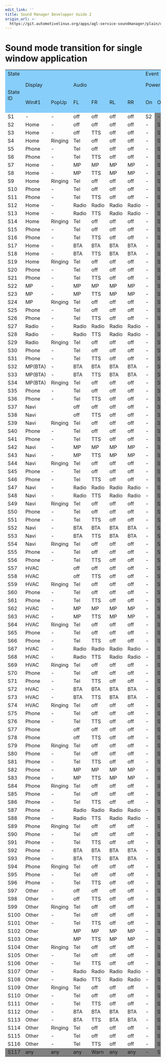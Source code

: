 ```yaml
---
edit_link: ''
title: Sound Manager Developper Guide 2
origin_url: >-
  https://git.automotivelinux.org/apps/agl-service-soundmanager/plain/doc/Display_Audio_Transition1.md?h=flounder
---
```


<!-- WARNING: This file is generated by fetch_docs.js using /home/boron/Documents/AGL/docs-webtemplate/site/_data/tocs/apis_services/flounder/flounder-agl-service-soundmanager-developer-guides-api-services-book.yml -->

# Sound mode transition for single window application
<table>
<tr bgcolor="lightskyblue"><td colspan=7>State</td><td colspan=21>Event</td></tr>
<tr bgcolor="lightskyblue"><td rowspan=2>State ID</td><td colspan=2>Display</td><td colspan=4>Audio</td><td colspan=2>Power</td><td colspan=6>Push HomeScreen button</td><td rowspan=2>Start BTA</td><td rowspan=2>Incoming call</td><td colspan=4>Push Shortcut button</td><td colspan=2>TTS</td><td colspan=3>Push Phone control button</td><td colspan=2>Safety hazard</td></tr>
<tr bgcolor="lightskyblue"><td>Win#1</td><td>PopUp</td><td>FL</td><td>FR</td><td>RL</td><td>RR</td><td>On</td><td>Off</td><td>Media Player</td><td>Radio</td><td>Navi</td><td>HVAC</td><td>Phone</td><td>Other button</td><td>Home</td><td>Media Player</td><td>HVAC</td><td>Navi</td><td>Navi INT TTS</td><td>Ended</td><td>Reject</td><td>Off hook</td><td>On hook</td><td>Detected</td><td>Recovered</td></tr>
<tr><td>S1</td><td>-</td><td>-</td><td>off</td><td>off</td><td>off</td><td>off</td><td>S2</td><td bgcolor="gray">-</td><td>-</td><td>-</td><td>-</td><td>-</td><td>-</td><td>-</td><td>-</td><td>-</td><td>-</td><td>-</td><td>-</td><td>-</td><td>-</td><td>-</td><td>-</td><td>-</td><td>-</td><td bgcolor="gray">-</td><td bgcolor="gray">-</td></tr>
<tr><td>S2</td><td>Home</td><td>-</td><td>off</td><td>off</td><td>off</td><td>off</td><td>-</td><td bgcolor="gray">S1</td><td>S22</td><td>S27</td><td>S37</td><td>S57</td><td>S77</td><td>S97</td><td>S17</td><td>S4</td><td>-</td><td>S22</td><td>S57</td><td>S37</td><td>S3</td><td>-</td><td>-</td><td>-</td><td>-</td><td bgcolor="gray">S117</td><td bgcolor="gray">-</td></tr>
<tr><td>S3</td><td>Home</td><td>-</td><td>off</td><td>TTS</td><td>off</td><td>off</td><td>-</td><td bgcolor="gray">S1</td><td>S23</td><td>S28</td><td>S38</td><td>S58</td><td>S78</td><td>S98</td><td>S18</td><td>S4</td><td>-</td><td>S23</td><td>S58</td><td>S38</td><td>-</td><td>S2</td><td>-</td><td>-</td><td>-</td><td bgcolor="gray">S117</td><td bgcolor="gray">-</td></tr>
<tr><td>S4</td><td>Home</td><td>Ringing</td><td>Tel</td><td>off</td><td>off</td><td>off</td><td>-</td><td bgcolor="gray">S1</td><td>-</td><td>-</td><td>-</td><td>-</td><td>-</td><td>-</td><td>S19</td><td>-</td><td>-</td><td>-</td><td>-</td><td>-</td><td>-</td><td>-</td><td>S2</td><td>S5</td><td>-</td><td bgcolor="gray">S117</td><td bgcolor="gray">-</td></tr>
<tr><td>S5</td><td>Phone</td><td>-</td><td>Tel</td><td>off</td><td>off</td><td>off</td><td>-</td><td bgcolor="gray">S1</td><td>-</td><td>-</td><td>-</td><td>-</td><td>-</td><td>-</td><td>S20</td><td>-</td><td>-</td><td>S25</td><td>S60</td><td>S40</td><td>S6</td><td>-</td><td>-</td><td>-</td><td>S2</td><td bgcolor="gray">S117</td><td bgcolor="gray">-</td></tr>
<tr><td>S6</td><td>Phone</td><td>-</td><td>Tel</td><td>TTS</td><td>off</td><td>off</td><td>-</td><td bgcolor="gray">S1</td><td>-</td><td>-</td><td>-</td><td>-</td><td>-</td><td>-</td><td>S21</td><td>-</td><td>-</td><td>S26</td><td>S61</td><td>S41</td><td>-</td><td>S5</td><td>-</td><td>-</td><td>S3</td><td bgcolor="gray">S117</td><td bgcolor="gray">-</td></tr>
<tr><td>S7</td><td>Home</td><td>-</td><td>MP</td><td>MP</td><td>MP</td><td>MP</td><td>-</td><td bgcolor="gray">S1</td><td>S22</td><td>S27</td><td>S42</td><td>S62</td><td>S82</td><td>S102</td><td>S17</td><td>S9</td><td>-</td><td>S22</td><td>S62</td><td>S42</td><td>S8</td><td>-</td><td>-</td><td>-</td><td>-</td><td bgcolor="gray">S117</td><td bgcolor="gray">-</td></tr>
<tr><td>S8</td><td>Home</td><td>-</td><td>MP</td><td>TTS</td><td>MP</td><td>MP</td><td>-</td><td bgcolor="gray">S1</td><td>S23</td><td>S28</td><td>S43</td><td>S63</td><td>S83</td><td>S103</td><td>S18</td><td>S9</td><td>-</td><td>S23</td><td>S63</td><td>S43</td><td>-</td><td>S7</td><td>-</td><td>-</td><td>-</td><td bgcolor="gray">S117</td><td bgcolor="gray">-</td></tr>
<tr><td>S9</td><td>Home</td><td>Ringing</td><td>Tel</td><td>off</td><td>off</td><td>off</td><td>-</td><td bgcolor="gray">S1</td><td>-</td><td>-</td><td>-</td><td>-</td><td>-</td><td>-</td><td>S19</td><td>-</td><td>-</td><td>-</td><td>-</td><td>-</td><td>-</td><td>-</td><td>S7</td><td>S10</td><td>-</td><td bgcolor="gray">S117</td><td bgcolor="gray">-</td></tr>
<tr><td>S10</td><td>Phone</td><td>-</td><td>Tel</td><td>off</td><td>off</td><td>off</td><td>-</td><td bgcolor="gray">S1</td><td>-</td><td>-</td><td>-</td><td>-</td><td>-</td><td>-</td><td>S20</td><td>-</td><td>-</td><td>S25</td><td>S65</td><td>S45</td><td>S11</td><td>-</td><td>-</td><td>-</td><td>S7</td><td bgcolor="gray">S117</td><td bgcolor="gray">-</td></tr>
<tr><td>S11</td><td>Phone</td><td>-</td><td>Tel</td><td>TTS</td><td>off</td><td>off</td><td>-</td><td bgcolor="gray">S1</td><td>-</td><td>-</td><td>-</td><td>-</td><td>-</td><td>-</td><td>S21</td><td>-</td><td>-</td><td>S26</td><td>S66</td><td>S46</td><td>-</td><td>S10</td><td>-</td><td>-</td><td>S8</td><td bgcolor="gray">S117</td><td bgcolor="gray">-</td></tr>
<tr><td>S12</td><td>Home</td><td>-</td><td>Radio</td><td>Radio</td><td>Radio</td><td>Radio</td><td>-</td><td bgcolor="gray">S1</td><td>S22</td><td>S27</td><td>S47</td><td>S67</td><td>S87</td><td>S107</td><td>S17</td><td>S14</td><td>-</td><td>S22</td><td>S67</td><td>S47</td><td>S13</td><td>-</td><td>-</td><td>-</td><td>-</td><td bgcolor="gray">S117</td><td bgcolor="gray">-</td></tr>
<tr><td>S13</td><td>Home</td><td>-</td><td>Radio</td><td>TTS</td><td>Radio</td><td>Radio</td><td>-</td><td bgcolor="gray">S1</td><td>S23</td><td>S28</td><td>S48</td><td>S68</td><td>S88</td><td>S108</td><td>S18</td><td>S14</td><td>-</td><td>S23</td><td>S68</td><td>S48</td><td>-</td><td>S12</td><td>-</td><td>-</td><td>-</td><td bgcolor="gray">S117</td><td bgcolor="gray">-</td></tr>
<tr><td>S14</td><td>Home</td><td>Ringing</td><td>Tel</td><td>off</td><td>off</td><td>off</td><td>-</td><td bgcolor="gray">S1</td><td>-</td><td>-</td><td>-</td><td>-</td><td>-</td><td>-</td><td>S19</td><td>-</td><td>-</td><td>-</td><td>-</td><td>-</td><td>-</td><td>-</td><td>S12</td><td>S15</td><td>-</td><td bgcolor="gray">S117</td><td bgcolor="gray">-</td></tr>
<tr><td>S15</td><td>Phone</td><td>-</td><td>Tel</td><td>off</td><td>off</td><td>off</td><td>-</td><td bgcolor="gray">S1</td><td>-</td><td>-</td><td>-</td><td>-</td><td>-</td><td>-</td><td>S20</td><td>-</td><td>-</td><td>S25</td><td>S70</td><td>S50</td><td>S16</td><td>-</td><td>-</td><td>-</td><td>S12</td><td bgcolor="gray">S117</td><td bgcolor="gray">-</td></tr>
<tr><td>S16</td><td>Phone</td><td>-</td><td>Tel</td><td>TTS</td><td>off</td><td>off</td><td>-</td><td bgcolor="gray">S1</td><td>-</td><td>-</td><td>-</td><td>-</td><td>-</td><td>-</td><td>S21</td><td>-</td><td>-</td><td>S26</td><td>S71</td><td>S51</td><td>-</td><td>S15</td><td>-</td><td>-</td><td>S13</td><td bgcolor="gray">S117</td><td bgcolor="gray">-</td></tr>
<tr><td>S17</td><td>Home</td><td>-</td><td>BTA</td><td>BTA</td><td>BTA</td><td>BTA</td><td>-</td><td bgcolor="gray">S1</td><td>S32</td><td>S27</td><td>S52</td><td>S72</td><td>S92</td><td>S112</td><td>S17</td><td>S19</td><td>-</td><td>S32</td><td>S72</td><td>S52</td><td>S18</td><td>-</td><td>-</td><td>-</td><td>-</td><td bgcolor="gray">S117</td><td bgcolor="gray">-</td></tr>
<tr><td>S18</td><td>Home</td><td>-</td><td>BTA</td><td>TTS</td><td>BTA</td><td>BTA</td><td>-</td><td bgcolor="gray">S1</td><td>S33</td><td>S28</td><td>S53</td><td>S73</td><td>S93</td><td>S113</td><td>S18</td><td>S19</td><td>-</td><td>S33</td><td>S73</td><td>S53</td><td>-</td><td>S17</td><td>-</td><td>-</td><td>-</td><td bgcolor="gray">S117</td><td bgcolor="gray">-</td></tr>
<tr><td>S19</td><td>Home</td><td>Ringing</td><td>Tel</td><td>off</td><td>off</td><td>off</td><td>-</td><td bgcolor="gray">S1</td><td>-</td><td>-</td><td>-</td><td>-</td><td>-</td><td>-</td><td>S19</td><td>-</td><td>-</td><td>-</td><td>-</td><td>-</td><td>-</td><td>-</td><td>S17</td><td>S20</td><td>-</td><td bgcolor="gray">S117</td><td bgcolor="gray">-</td></tr>
<tr><td>S20</td><td>Phone</td><td>-</td><td>Tel</td><td>off</td><td>off</td><td>off</td><td>-</td><td bgcolor="gray">S1</td><td>-</td><td>-</td><td>-</td><td>-</td><td>-</td><td>-</td><td>S20</td><td>-</td><td>-</td><td>S35</td><td>S75</td><td>S55</td><td>S21</td><td>-</td><td>-</td><td>-</td><td>S17</td><td bgcolor="gray">S117</td><td bgcolor="gray">-</td></tr>
<tr><td>S21</td><td>Phone</td><td>-</td><td>Tel</td><td>TTS</td><td>off</td><td>off</td><td>-</td><td bgcolor="gray">S1</td><td>-</td><td>-</td><td>-</td><td>-</td><td>-</td><td>-</td><td>S21</td><td>-</td><td>-</td><td>S36</td><td>S76</td><td>S56</td><td>-</td><td>S20</td><td>-</td><td>-</td><td>S18</td><td bgcolor="gray">S117</td><td bgcolor="gray">-</td></tr>
<tr><td>S22</td><td>MP</td><td>-</td><td>MP</td><td>MP</td><td>MP</td><td>MP</td><td>-</td><td bgcolor="gray">S1</td><td>-</td><td>-</td><td>-</td><td>-</td><td>-</td><td>-</td><td>S32</td><td>S24</td><td>S7</td><td>-</td><td>S62</td><td>S42</td><td>S23</td><td>-</td><td>-</td><td>-</td><td></td><td bgcolor="gray">S117</td><td bgcolor="gray">-</td></tr>
<tr><td>S23</td><td>MP</td><td>-</td><td>MP</td><td>TTS</td><td>MP</td><td>MP</td><td>-</td><td bgcolor="gray">S1</td><td>-</td><td>-</td><td>-</td><td>-</td><td>-</td><td>-</td><td>S33</td><td>S24</td><td>S8</td><td>-</td><td>S63</td><td>S43</td><td>-</td><td>S22</td><td>-</td><td>-</td><td></td><td bgcolor="gray">S117</td><td bgcolor="gray">-</td></tr>
<tr><td>S24</td><td>MP</td><td>Ringing</td><td>Tel</td><td>off</td><td>off</td><td>off</td><td>-</td><td bgcolor="gray">S1</td><td>-</td><td>-</td><td>-</td><td>-</td><td>-</td><td>-</td><td>S34</td><td>-</td><td>-</td><td>-</td><td>-</td><td>-</td><td>-</td><td>-</td><td>S22</td><td>S25</td><td>-</td><td bgcolor="gray">S117</td><td bgcolor="gray">-</td></tr>
<tr><td>S25</td><td>Phone</td><td>-</td><td>Tel</td><td>off</td><td>off</td><td>off</td><td>-</td><td bgcolor="gray">S1</td><td>-</td><td>-</td><td>-</td><td>-</td><td>-</td><td>-</td><td>S35</td><td>-</td><td>S10</td><td>-</td><td>S65</td><td>S45</td><td>S26</td><td>-</td><td>-</td><td>-</td><td>S22</td><td bgcolor="gray">S117</td><td bgcolor="gray">-</td></tr>
<tr><td>S26</td><td>Phone</td><td>-</td><td>Tel</td><td>TTS</td><td>off</td><td>off</td><td>-</td><td bgcolor="gray">S1</td><td>-</td><td>-</td><td>-</td><td>-</td><td>-</td><td>-</td><td>S36</td><td>-</td><td>S11</td><td>-</td><td>S66</td><td>S46</td><td>-</td><td>S25</td><td>-</td><td>-</td><td>S23</td><td bgcolor="gray">S117</td><td bgcolor="gray">-</td></tr>
<tr><td>S27</td><td>Radio</td><td>-</td><td>Radio</td><td>Radio</td><td>Radio</td><td>Radio</td><td>-</td><td bgcolor="gray">S1</td><td>-</td><td>-</td><td>-</td><td>-</td><td>-</td><td>-</td><td>S32</td><td>S29</td><td>S12</td><td>S22</td><td>S67</td><td>S47</td><td>S28</td><td>-</td><td>-</td><td>-</td><td></td><td bgcolor="gray">S117</td><td bgcolor="gray">-</td></tr>
<tr><td>S28</td><td>Radio</td><td>-</td><td>Radio</td><td>TTS</td><td>Radio</td><td>Radio</td><td>-</td><td bgcolor="gray">S1</td><td>-</td><td>-</td><td>-</td><td>-</td><td>-</td><td>-</td><td>S33</td><td>S29</td><td>S13</td><td>S23</td><td>S68</td><td>S48</td><td>-</td><td>S27</td><td>-</td><td>-</td><td></td><td bgcolor="gray">S117</td><td bgcolor="gray">-</td></tr>
<tr><td>S29</td><td>Radio</td><td>Ringing</td><td>Tel</td><td>off</td><td>off</td><td>off</td><td>-</td><td bgcolor="gray">S1</td><td>-</td><td>-</td><td>-</td><td>-</td><td>-</td><td>-</td><td>S34</td><td>-</td><td>-</td><td>-</td><td>-</td><td>-</td><td>-</td><td>-</td><td>S27</td><td>S30</td><td>-</td><td bgcolor="gray">S117</td><td bgcolor="gray">-</td></tr>
<tr><td>S30</td><td>Phone</td><td>-</td><td>Tel</td><td>off</td><td>off</td><td>off</td><td>-</td><td bgcolor="gray">S1</td><td>-</td><td>-</td><td>-</td><td>-</td><td>-</td><td>-</td><td>S35</td><td>-</td><td>S15</td><td>S25</td><td>S70</td><td>S50</td><td>S31</td><td>-</td><td>-</td><td>-</td><td>S27</td><td bgcolor="gray">S117</td><td bgcolor="gray">-</td></tr>
<tr><td>S31</td><td>Phone</td><td>-</td><td>Tel</td><td>TTS</td><td>off</td><td>off</td><td>-</td><td bgcolor="gray">S1</td><td>-</td><td>-</td><td>-</td><td>-</td><td>-</td><td>-</td><td>S36</td><td>-</td><td>S16</td><td>S26</td><td>S71</td><td>S51</td><td>-</td><td>S30</td><td>-</td><td>-</td><td>S28</td><td bgcolor="gray">S117</td><td bgcolor="gray">-</td></tr>
<tr><td>S32</td><td>MP(BTA)</td><td>-</td><td>BTA</td><td>BTA</td><td>BTA</td><td>BTA</td><td>-</td><td bgcolor="gray">S1</td><td>-</td><td>-</td><td>-</td><td>-</td><td>-</td><td>-</td><td>-</td><td>S34</td><td>S17</td><td>-</td><td>S72</td><td>S52</td><td>S33</td><td>-</td><td>-</td><td>-</td><td></td><td bgcolor="gray">S117</td><td bgcolor="gray">-</td></tr>
<tr><td>S33</td><td>MP(BTA)</td><td>-</td><td>BTA</td><td>TTS</td><td>BTA</td><td>BTA</td><td>-</td><td bgcolor="gray">S1</td><td>-</td><td>-</td><td>-</td><td>-</td><td>-</td><td>-</td><td>-</td><td>S34</td><td>S18</td><td>-</td><td>S73</td><td>S53</td><td>-</td><td>S32</td><td>-</td><td>-</td><td></td><td bgcolor="gray">S117</td><td bgcolor="gray">-</td></tr>
<tr><td>S34</td><td>MP(BTA)</td><td>Ringing</td><td>Tel</td><td>off</td><td>off</td><td>off</td><td>-</td><td bgcolor="gray">S1</td><td>-</td><td>-</td><td>-</td><td>-</td><td>-</td><td>-</td><td>-</td><td>-</td><td>-</td><td>-</td><td>-</td><td>-</td><td>-</td><td>-</td><td>S32</td><td>S35</td><td>-</td><td bgcolor="gray">S117</td><td bgcolor="gray">-</td></tr>
<tr><td>S35</td><td>Phone</td><td>-</td><td>Tel</td><td>off</td><td>off</td><td>off</td><td>-</td><td bgcolor="gray">S1</td><td>-</td><td>-</td><td>-</td><td>-</td><td>-</td><td>-</td><td>-</td><td>-</td><td>S20</td><td>-</td><td>S75</td><td>S55</td><td>S36</td><td>-</td><td>-</td><td>-</td><td>S32</td><td bgcolor="gray">S117</td><td bgcolor="gray">-</td></tr>
<tr><td>S36</td><td>Phone</td><td>-</td><td>Tel</td><td>TTS</td><td>off</td><td>off</td><td>-</td><td bgcolor="gray">S1</td><td>-</td><td>-</td><td>-</td><td>-</td><td>-</td><td>-</td><td>-</td><td>-</td><td>S21</td><td>-</td><td>S76</td><td>S56</td><td>-</td><td>S35</td><td>-</td><td>-</td><td>S33</td><td bgcolor="gray">S117</td><td bgcolor="gray">-</td></tr>
<tr><td>S37</td><td>Navi</td><td></td><td>off</td><td>off</td><td>off</td><td>off</td><td>-</td><td bgcolor="gray">S1</td><td>-</td><td>-</td><td>-</td><td>-</td><td>-</td><td>-</td><td>S52</td><td>S39</td><td>S2</td><td>S22</td><td>S57</td><td>S37</td><td>S38</td><td>-</td><td>-</td><td>-</td><td>-</td><td bgcolor="gray">S117</td><td bgcolor="gray">-</td></tr>
<tr><td>S38</td><td>Navi</td><td></td><td>off</td><td>TTS</td><td>off</td><td>off</td><td>-</td><td bgcolor="gray">S1</td><td>-</td><td>-</td><td>-</td><td>-</td><td>-</td><td>-</td><td>S53</td><td>S39</td><td>S3</td><td>S23</td><td>S58</td><td>S38</td><td>-</td><td>S37</td><td>-</td><td>-</td><td>-</td><td bgcolor="gray">S117</td><td bgcolor="gray">-</td></tr>
<tr><td>S39</td><td>Navi</td><td>Ringing</td><td>Tel</td><td>off</td><td>off</td><td>off</td><td>-</td><td bgcolor="gray">S1</td><td>-</td><td>-</td><td>-</td><td>-</td><td>-</td><td>-</td><td>S54</td><td>-</td><td>-</td><td>-</td><td>-</td><td>-</td><td>-</td><td>-</td><td>S37</td><td>S40</td><td>-</td><td bgcolor="gray">S117</td><td bgcolor="gray">-</td></tr>
<tr><td>S40</td><td>Phone</td><td>-</td><td>Tel</td><td>off</td><td>off</td><td>off</td><td>-</td><td bgcolor="gray">S1</td><td>-</td><td>-</td><td>-</td><td>-</td><td>-</td><td>-</td><td>S55</td><td>-</td><td>S5</td><td>S25</td><td>S60</td><td>S40</td><td>S41</td><td>-</td><td>-</td><td>-</td><td>S37</td><td bgcolor="gray">S117</td><td bgcolor="gray">-</td></tr>
<tr><td>S41</td><td>Phone</td><td>-</td><td>Tel</td><td>TTS</td><td>off</td><td>off</td><td>-</td><td bgcolor="gray">S1</td><td>-</td><td>-</td><td>-</td><td>-</td><td>-</td><td>-</td><td>S56</td><td>-</td><td>S6</td><td>S26</td><td>S61</td><td>S41</td><td>-</td><td>S40</td><td>-</td><td>-</td><td>S38</td><td bgcolor="gray">S117</td><td bgcolor="gray">-</td></tr>
<tr><td>S42</td><td>Navi</td><td>-</td><td>MP</td><td>MP</td><td>MP</td><td>MP</td><td>-</td><td bgcolor="gray">S1</td><td>-</td><td>-</td><td>-</td><td>-</td><td>-</td><td>-</td><td>S52</td><td>S44</td><td>S7</td><td>S22</td><td>S62</td><td>-</td><td>S43</td><td>-</td><td>-</td><td>-</td><td>-</td><td bgcolor="gray">S117</td><td bgcolor="gray">-</td></tr>
<tr><td>S43</td><td>Navi</td><td>-</td><td>MP</td><td>TTS</td><td>MP</td><td>MP</td><td>-</td><td bgcolor="gray">S1</td><td>-</td><td>-</td><td>-</td><td>-</td><td>-</td><td>-</td><td>S53</td><td>S44</td><td>S8</td><td>S23</td><td>S63</td><td>-</td><td>-</td><td>S42</td><td>-</td><td>-</td><td>-</td><td bgcolor="gray">S117</td><td bgcolor="gray">-</td></tr>
<tr><td>S44</td><td>Navi</td><td>Ringing</td><td>Tel</td><td>off</td><td>off</td><td>off</td><td>-</td><td bgcolor="gray">S1</td><td>-</td><td>-</td><td>-</td><td>-</td><td>-</td><td>-</td><td>S54</td><td>-</td><td>-</td><td>-</td><td>-</td><td>-</td><td>-</td><td>-</td><td>S42</td><td>S45</td><td>-</td><td bgcolor="gray">S117</td><td bgcolor="gray">-</td></tr>
<tr><td>S45</td><td>Phone</td><td>-</td><td>Tel</td><td>off</td><td>off</td><td>off</td><td>-</td><td bgcolor="gray">S1</td><td>-</td><td>-</td><td>-</td><td>-</td><td>-</td><td>-</td><td>S55</td><td>-</td><td>S10</td><td>S25</td><td>S65</td><td>-</td><td>S46</td><td>-</td><td>-</td><td>-</td><td>S42</td><td bgcolor="gray">S117</td><td bgcolor="gray">-</td></tr>
<tr><td>S46</td><td>Phone</td><td>-</td><td>Tel</td><td>TTS</td><td>off</td><td>off</td><td>-</td><td bgcolor="gray">S1</td><td>-</td><td>-</td><td>-</td><td>-</td><td>-</td><td>-</td><td>S56</td><td>-</td><td>S11</td><td>S26</td><td>S66</td><td>-</td><td>-</td><td>S45</td><td>-</td><td>-</td><td>S43</td><td bgcolor="gray">S117</td><td bgcolor="gray">-</td></tr>
<tr><td>S47</td><td>Navi</td><td>-</td><td>Radio</td><td>Radio</td><td>Radio</td><td>Radio</td><td>-</td><td bgcolor="gray">S1</td><td>-</td><td>-</td><td>-</td><td>-</td><td>-</td><td>-</td><td>S52</td><td>S49</td><td>S12</td><td>S22</td><td>S67</td><td>-</td><td>S48</td><td>-</td><td>-</td><td>-</td><td>-</td><td bgcolor="gray">S117</td><td bgcolor="gray">-</td></tr>
<tr><td>S48</td><td>Navi</td><td>-</td><td>Radio</td><td>TTS</td><td>Radio</td><td>Radio</td><td>-</td><td bgcolor="gray">S1</td><td>-</td><td>-</td><td>-</td><td>-</td><td>-</td><td>-</td><td>S53</td><td>S49</td><td>S13</td><td>S23</td><td>S68</td><td>-</td><td>-</td><td>S47</td><td>-</td><td>-</td><td>-</td><td bgcolor="gray">S117</td><td bgcolor="gray">-</td></tr>
<tr><td>S49</td><td>Navi</td><td>Ringing</td><td>Tel</td><td>off</td><td>off</td><td>off</td><td>-</td><td bgcolor="gray">S1</td><td>-</td><td>-</td><td>-</td><td>-</td><td>-</td><td>-</td><td>S54</td><td>-</td><td>-</td><td>-</td><td>-</td><td>-</td><td>-</td><td>-</td><td>S47</td><td>S50</td><td>-</td><td bgcolor="gray">S117</td><td bgcolor="gray">-</td></tr>
<tr><td>S50</td><td>Phone</td><td>-</td><td>Tel</td><td>off</td><td>off</td><td>off</td><td>-</td><td bgcolor="gray">S1</td><td>-</td><td>-</td><td>-</td><td>-</td><td>-</td><td>-</td><td>S55</td><td>-</td><td>S15</td><td>S25</td><td>S70</td><td>-</td><td>S51</td><td>-</td><td>-</td><td>-</td><td>S47</td><td bgcolor="gray">S117</td><td bgcolor="gray">-</td></tr>
<tr><td>S51</td><td>Phone</td><td>-</td><td>Tel</td><td>TTS</td><td>off</td><td>off</td><td>-</td><td bgcolor="gray">S1</td><td>-</td><td>-</td><td>-</td><td>-</td><td>-</td><td>-</td><td>S56</td><td>-</td><td>S16</td><td>S26</td><td>S71</td><td>-</td><td>-</td><td>S50</td><td>-</td><td>-</td><td>S48</td><td bgcolor="gray">S117</td><td bgcolor="gray">-</td></tr>
<tr><td>S52</td><td>Navi</td><td>-</td><td>BTA</td><td>BTA</td><td>BTA</td><td>BTA</td><td>-</td><td bgcolor="gray">S1</td><td>-</td><td>-</td><td>-</td><td>-</td><td>-</td><td>-</td><td>-</td><td>S54</td><td>S17</td><td>S32</td><td>S72</td><td>S52</td><td>S53</td><td>-</td><td>-</td><td>-</td><td>-</td><td bgcolor="gray">S117</td><td bgcolor="gray">-</td></tr>
<tr><td>S53</td><td>Navi</td><td>-</td><td>BTA</td><td>TTS</td><td>BTA</td><td>BTA</td><td>-</td><td bgcolor="gray">S1</td><td>-</td><td>-</td><td>-</td><td>-</td><td>-</td><td>-</td><td>-</td><td>S54</td><td>S18</td><td>S33</td><td>S73</td><td>S53</td><td>-</td><td>S52</td><td>-</td><td>-</td><td>-</td><td bgcolor="gray">S117</td><td bgcolor="gray">-</td></tr>
<tr><td>S54</td><td>Navi</td><td>Ringing</td><td>Tel</td><td>off</td><td>off</td><td>off</td><td>-</td><td bgcolor="gray">S1</td><td>-</td><td>-</td><td>-</td><td>-</td><td>-</td><td>-</td><td>-</td><td>-</td><td>-</td><td>-</td><td>-</td><td>-</td><td>-</td><td>-</td><td>S52</td><td>S55</td><td>-</td><td bgcolor="gray">S117</td><td bgcolor="gray">-</td></tr>
<tr><td>S55</td><td>Phone</td><td>-</td><td>Tel</td><td>off</td><td>off</td><td>off</td><td>-</td><td bgcolor="gray">S1</td><td>-</td><td>-</td><td>-</td><td>-</td><td>-</td><td>-</td><td>-</td><td>-</td><td>S20</td><td>S35</td><td>S75</td><td>S55</td><td>S56</td><td>-</td><td>-</td><td>-</td><td>S52</td><td bgcolor="gray">S117</td><td bgcolor="gray">-</td></tr>
<tr><td>S56</td><td>Phone</td><td>-</td><td>Tel</td><td>TTS</td><td>off</td><td>off</td><td>-</td><td bgcolor="gray">S1</td><td>-</td><td>-</td><td>-</td><td>-</td><td>-</td><td>-</td><td>-</td><td>-</td><td>S21</td><td>S36</td><td>S76</td><td>S56</td><td>-</td><td>S55</td><td>-</td><td>-</td><td>S53</td><td bgcolor="gray">S117</td><td bgcolor="gray">-</td></tr>
<tr><td>S57</td><td>HVAC</td><td></td><td>off</td><td>off</td><td>off</td><td>off</td><td>-</td><td bgcolor="gray">S1</td><td>-</td><td>-</td><td>-</td><td>-</td><td>-</td><td>-</td><td>S72</td><td>S59</td><td>S2</td><td>S22</td><td>-</td><td>S37</td><td>S58</td><td>-</td><td>-</td><td>-</td><td>-</td><td bgcolor="gray">S117</td><td bgcolor="gray">-</td></tr>
<tr><td>S58</td><td>HVAC</td><td></td><td>off</td><td>TTS</td><td>off</td><td>off</td><td>-</td><td bgcolor="gray">S1</td><td>-</td><td>-</td><td>-</td><td>-</td><td>-</td><td>-</td><td>S73</td><td>S59</td><td>S3</td><td>S23</td><td>-</td><td>S38</td><td>-</td><td>S57</td><td>-</td><td>-</td><td>-</td><td bgcolor="gray">S117</td><td bgcolor="gray">-</td></tr>
<tr><td>S59</td><td>HVAC</td><td>Ringing</td><td>Tel</td><td>off</td><td>off</td><td>off</td><td>-</td><td bgcolor="gray">S1</td><td>-</td><td>-</td><td>-</td><td>-</td><td>-</td><td>-</td><td>S74</td><td>-</td><td>-</td><td>-</td><td>-</td><td>-</td><td>-</td><td>-</td><td>S57</td><td>S60</td><td>-</td><td bgcolor="gray">S117</td><td bgcolor="gray">-</td></tr>
<tr><td>S60</td><td>Phone</td><td>-</td><td>Tel</td><td>off</td><td>off</td><td>off</td><td>-</td><td bgcolor="gray">S1</td><td>-</td><td>-</td><td>-</td><td>-</td><td>-</td><td>-</td><td>S75</td><td>-</td><td>S5</td><td>S25</td><td>-</td><td>S40</td><td>S61</td><td>-</td><td>-</td><td>-</td><td>S57</td><td bgcolor="gray">S117</td><td bgcolor="gray">-</td></tr>
<tr><td>S61</td><td>Phone</td><td>-</td><td>Tel</td><td>TTS</td><td>off</td><td>off</td><td>-</td><td bgcolor="gray">S1</td><td>-</td><td>-</td><td>-</td><td>-</td><td>-</td><td>-</td><td>S76</td><td>-</td><td>S6</td><td>S26</td><td>-</td><td>S41</td><td>-</td><td>S60</td><td>-</td><td>-</td><td>S58</td><td bgcolor="gray">S117</td><td bgcolor="gray">-</td></tr>
<tr><td>S62</td><td>HVAC</td><td>-</td><td>MP</td><td>MP</td><td>MP</td><td>MP</td><td>-</td><td bgcolor="gray">S1</td><td>-</td><td>-</td><td>-</td><td>-</td><td>-</td><td>-</td><td>S72</td><td>S64</td><td>S7</td><td>S22</td><td>-</td><td>S42</td><td>S63</td><td>-</td><td>-</td><td>-</td><td>-</td><td bgcolor="gray">S117</td><td bgcolor="gray">-</td></tr>
<tr><td>S63</td><td>HVAC</td><td>-</td><td>MP</td><td>TTS</td><td>MP</td><td>MP</td><td>-</td><td bgcolor="gray">S1</td><td>-</td><td>-</td><td>-</td><td>-</td><td>-</td><td>-</td><td>S73</td><td>S64</td><td>S8</td><td>S23</td><td>-</td><td>S43</td><td>-</td><td>S62</td><td>-</td><td>-</td><td>-</td><td bgcolor="gray">S117</td><td bgcolor="gray">-</td></tr>
<tr><td>S64</td><td>HVAC</td><td>Ringing</td><td>Tel</td><td>off</td><td>off</td><td>off</td><td>-</td><td bgcolor="gray">S1</td><td>-</td><td>-</td><td>-</td><td>-</td><td>-</td><td>-</td><td>S74</td><td>-</td><td>-</td><td>-</td><td>-</td><td>-</td><td>-</td><td>-</td><td>S62</td><td>S65</td><td>-</td><td bgcolor="gray">S117</td><td bgcolor="gray">-</td></tr>
<tr><td>S65</td><td>Phone</td><td>-</td><td>Tel</td><td>off</td><td>off</td><td>off</td><td>-</td><td bgcolor="gray">S1</td><td>-</td><td>-</td><td>-</td><td>-</td><td>-</td><td>-</td><td>S75</td><td>-</td><td>S10</td><td>S25</td><td>-</td><td>S45</td><td>S66</td><td>-</td><td>-</td><td>-</td><td>S62</td><td bgcolor="gray">S117</td><td bgcolor="gray">-</td></tr>
<tr><td>S66</td><td>Phone</td><td>-</td><td>Tel</td><td>TTS</td><td>off</td><td>off</td><td>-</td><td bgcolor="gray">S1</td><td>-</td><td>-</td><td>-</td><td>-</td><td>-</td><td>-</td><td>S76</td><td>-</td><td>S11</td><td>S26</td><td>-</td><td>S46</td><td>-</td><td>S65</td><td>-</td><td>-</td><td>S63</td><td bgcolor="gray">S117</td><td bgcolor="gray">-</td></tr>
<tr><td>S67</td><td>HVAC</td><td>-</td><td>Radio</td><td>Radio</td><td>Radio</td><td>Radio</td><td>-</td><td bgcolor="gray">S1</td><td>-</td><td>-</td><td>-</td><td>-</td><td>-</td><td>-</td><td>S72</td><td>S69</td><td>S12</td><td>S22</td><td>-</td><td>S47</td><td>S68</td><td>-</td><td>-</td><td>-</td><td>-</td><td bgcolor="gray">S117</td><td bgcolor="gray">-</td></tr>
<tr><td>S68</td><td>HVAC</td><td>-</td><td>Radio</td><td>TTS</td><td>Radio</td><td>Radio</td><td>-</td><td bgcolor="gray">S1</td><td>-</td><td>-</td><td>-</td><td>-</td><td>-</td><td>-</td><td>S73</td><td>S69</td><td>S13</td><td>S23</td><td>-</td><td>S48</td><td>-</td><td>S67</td><td>-</td><td>-</td><td>-</td><td bgcolor="gray">S117</td><td bgcolor="gray">-</td></tr>
<tr><td>S69</td><td>HVAC</td><td>Ringing</td><td>Tel</td><td>off</td><td>off</td><td>off</td><td>-</td><td bgcolor="gray">S1</td><td>-</td><td>-</td><td>-</td><td>-</td><td>-</td><td>-</td><td>S74</td><td>-</td><td>-</td><td>-</td><td>-</td><td>-</td><td>-</td><td>-</td><td>S67</td><td>S70</td><td>-</td><td bgcolor="gray">S117</td><td bgcolor="gray">-</td></tr>
<tr><td>S70</td><td>Phone</td><td>-</td><td>Tel</td><td>off</td><td>off</td><td>off</td><td>-</td><td bgcolor="gray">S1</td><td>-</td><td>-</td><td>-</td><td>-</td><td>-</td><td>-</td><td>S75</td><td>-</td><td>S15</td><td>S25</td><td>-</td><td>S50</td><td>S71</td><td>-</td><td>-</td><td>-</td><td>S67</td><td bgcolor="gray">S117</td><td bgcolor="gray">-</td></tr>
<tr><td>S71</td><td>Phone</td><td>-</td><td>Tel</td><td>TTS</td><td>off</td><td>off</td><td>-</td><td bgcolor="gray">S1</td><td>-</td><td>-</td><td>-</td><td>-</td><td>-</td><td>-</td><td>S76</td><td>-</td><td>S16</td><td>S26</td><td>-</td><td>S51</td><td>-</td><td>S70</td><td>-</td><td>-</td><td>S68</td><td bgcolor="gray">S117</td><td bgcolor="gray">-</td></tr>
<tr><td>S72</td><td>HVAC</td><td>-</td><td>BTA</td><td>BTA</td><td>BTA</td><td>BTA</td><td>-</td><td bgcolor="gray">S1</td><td>-</td><td>-</td><td>-</td><td>-</td><td>-</td><td>-</td><td>-</td><td>S74</td><td>S17</td><td>S32</td><td>-</td><td>S52</td><td>S73</td><td>-</td><td>-</td><td>-</td><td>-</td><td bgcolor="gray">S117</td><td bgcolor="gray">-</td></tr>
<tr><td>S73</td><td>HVAC</td><td>-</td><td>BTA</td><td>TTS</td><td>BTA</td><td>BTA</td><td>-</td><td bgcolor="gray">S1</td><td>-</td><td>-</td><td>-</td><td>-</td><td>-</td><td>-</td><td>-</td><td>S74</td><td>S18</td><td>S33</td><td>-</td><td>S53</td><td>-</td><td>S72</td><td>-</td><td>-</td><td>-</td><td bgcolor="gray">S117</td><td bgcolor="gray">-</td></tr>
<tr><td>S74</td><td>HVAC</td><td>Ringing</td><td>Tel</td><td>off</td><td>off</td><td>off</td><td>-</td><td bgcolor="gray">S1</td><td>-</td><td>-</td><td>-</td><td>-</td><td>-</td><td>-</td><td>-</td><td>-</td><td>-</td><td>-</td><td>-</td><td>-</td><td>-</td><td>-</td><td>S72</td><td>S75</td><td>-</td><td bgcolor="gray">S117</td><td bgcolor="gray">-</td></tr>
<tr><td>S75</td><td>Phone</td><td>-</td><td>Tel</td><td>off</td><td>off</td><td>off</td><td>-</td><td bgcolor="gray">S1</td><td>-</td><td>-</td><td>-</td><td>-</td><td>-</td><td>-</td><td>-</td><td>-</td><td>S20</td><td>S35</td><td>-</td><td>S55</td><td>S76</td><td>-</td><td>-</td><td>-</td><td>S72</td><td bgcolor="gray">S117</td><td bgcolor="gray">-</td></tr>
<tr><td>S76</td><td>Phone</td><td>-</td><td>Tel</td><td>TTS</td><td>off</td><td>off</td><td>-</td><td bgcolor="gray">S1</td><td>-</td><td>-</td><td>-</td><td>-</td><td>-</td><td>-</td><td>-</td><td>-</td><td>S21</td><td>S36</td><td>-</td><td>S56</td><td>-</td><td>S75</td><td>-</td><td>-</td><td>S73</td><td bgcolor="gray">S117</td><td bgcolor="gray">-</td></tr>
<tr><td>S77</td><td>Phone</td><td></td><td>off</td><td>off</td><td>off</td><td>off</td><td>-</td><td bgcolor="gray">S1</td><td>-</td><td>-</td><td>-</td><td>-</td><td>-</td><td>-</td><td>S92</td><td>S79</td><td>S2</td><td>S22</td><td>S57</td><td>S37</td><td>S78</td><td>-</td><td>-</td><td>-</td><td>-</td><td bgcolor="gray">S117</td><td bgcolor="gray">-</td></tr>
<tr><td>S78</td><td>Phone</td><td></td><td>off</td><td>TTS</td><td>off</td><td>off</td><td>-</td><td bgcolor="gray">S1</td><td>-</td><td>-</td><td>-</td><td>-</td><td>-</td><td>-</td><td>S93</td><td>S79</td><td>S3</td><td>S23</td><td>S58</td><td>S38</td><td>-</td><td>S77</td><td>-</td><td>-</td><td>-</td><td bgcolor="gray">S117</td><td bgcolor="gray">-</td></tr>
<tr><td>S79</td><td>Phone</td><td>Ringing</td><td>Tel</td><td>off</td><td>off</td><td>off</td><td>-</td><td bgcolor="gray">S1</td><td>-</td><td>-</td><td>-</td><td>-</td><td>-</td><td>-</td><td>S94</td><td>-</td><td>-</td><td>-</td><td>-</td><td>-</td><td>-</td><td>-</td><td>S77</td><td>S80</td><td>-</td><td bgcolor="gray">S117</td><td bgcolor="gray">-</td></tr>
<tr><td>S80</td><td>Phone</td><td>-</td><td>Tel</td><td>off</td><td>off</td><td>off</td><td>-</td><td bgcolor="gray">S1</td><td>-</td><td>-</td><td>-</td><td>-</td><td>-</td><td>-</td><td>S95</td><td>-</td><td>S5</td><td>S25</td><td>S60</td><td>S40</td><td>S81</td><td>-</td><td>-</td><td>-</td><td>S77</td><td bgcolor="gray">S117</td><td bgcolor="gray">-</td></tr>
<tr><td>S81</td><td>Phone</td><td>-</td><td>Tel</td><td>TTS</td><td>off</td><td>off</td><td>-</td><td bgcolor="gray">S1</td><td>-</td><td>-</td><td>-</td><td>-</td><td>-</td><td>-</td><td>S96</td><td>-</td><td>S6</td><td>S26</td><td>S61</td><td>S41</td><td>-</td><td>S80</td><td>-</td><td>-</td><td>S78</td><td bgcolor="gray">S117</td><td bgcolor="gray">-</td></tr>
<tr><td>S82</td><td>Phone</td><td>-</td><td>MP</td><td>MP</td><td>MP</td><td>MP</td><td>-</td><td bgcolor="gray">S1</td><td>-</td><td>-</td><td>-</td><td>-</td><td>-</td><td>-</td><td>S92</td><td>S84</td><td>S7</td><td>S22</td><td>S62</td><td>S42</td><td>S83</td><td>-</td><td>-</td><td>-</td><td>-</td><td bgcolor="gray">S117</td><td bgcolor="gray">-</td></tr>
<tr><td>S83</td><td>Phone</td><td>-</td><td>MP</td><td>TTS</td><td>MP</td><td>MP</td><td>-</td><td bgcolor="gray">S1</td><td>-</td><td>-</td><td>-</td><td>-</td><td>-</td><td>-</td><td>S93</td><td>S84</td><td>S8</td><td>S23</td><td>S63</td><td>S43</td><td>-</td><td>S82</td><td>-</td><td>-</td><td>-</td><td bgcolor="gray">S117</td><td bgcolor="gray">-</td></tr>
<tr><td>S84</td><td>Phone</td><td>Ringing</td><td>Tel</td><td>off</td><td>off</td><td>off</td><td>-</td><td bgcolor="gray">S1</td><td>-</td><td>-</td><td>-</td><td>-</td><td>-</td><td>-</td><td>S94</td><td>-</td><td>-</td><td>-</td><td>-</td><td>-</td><td>-</td><td>-</td><td>S82</td><td>S85</td><td>-</td><td bgcolor="gray">S117</td><td bgcolor="gray">-</td></tr>
<tr><td>S85</td><td>Phone</td><td>-</td><td>Tel</td><td>off</td><td>off</td><td>off</td><td>-</td><td bgcolor="gray">S1</td><td>-</td><td>-</td><td>-</td><td>-</td><td>-</td><td>-</td><td>S95</td><td>-</td><td>S10</td><td>S25</td><td>S65</td><td>S45</td><td>S86</td><td>-</td><td>-</td><td>-</td><td>S82</td><td bgcolor="gray">S117</td><td bgcolor="gray">-</td></tr>
<tr><td>S86</td><td>Phone</td><td>-</td><td>Tel</td><td>TTS</td><td>off</td><td>off</td><td>-</td><td bgcolor="gray">S1</td><td>-</td><td>-</td><td>-</td><td>-</td><td>-</td><td>-</td><td>S96</td><td>-</td><td>S11</td><td>S26</td><td>S66</td><td>S46</td><td>-</td><td>S85</td><td>-</td><td>-</td><td>S83</td><td bgcolor="gray">S117</td><td bgcolor="gray">-</td></tr>
<tr><td>S87</td><td>Phone</td><td>-</td><td>Radio</td><td>Radio</td><td>Radio</td><td>Radio</td><td>-</td><td bgcolor="gray">S1</td><td>-</td><td>-</td><td>-</td><td>-</td><td>-</td><td>-</td><td>S92</td><td>S89</td><td>S12</td><td>S22</td><td>S67</td><td>S47</td><td>S88</td><td>-</td><td>-</td><td>-</td><td>-</td><td bgcolor="gray">S117</td><td bgcolor="gray">-</td></tr>
<tr><td>S88</td><td>Phone</td><td>-</td><td>Radio</td><td>TTS</td><td>Radio</td><td>Radio</td><td>-</td><td bgcolor="gray">S1</td><td>-</td><td>-</td><td>-</td><td>-</td><td>-</td><td>-</td><td>S93</td><td>S89</td><td>S13</td><td>S23</td><td>S68</td><td>S48</td><td>-</td><td>S87</td><td>-</td><td>-</td><td>-</td><td bgcolor="gray">S117</td><td bgcolor="gray">-</td></tr>
<tr><td>S89</td><td>Phone</td><td>Ringing</td><td>Tel</td><td>off</td><td>off</td><td>off</td><td>-</td><td bgcolor="gray">S1</td><td>-</td><td>-</td><td>-</td><td>-</td><td>-</td><td>-</td><td>S94</td><td>-</td><td>-</td><td>-</td><td>-</td><td>-</td><td>-</td><td>-</td><td>S87</td><td>S90</td><td>-</td><td bgcolor="gray">S117</td><td bgcolor="gray">-</td></tr>
<tr><td>S90</td><td>Phone</td><td>-</td><td>Tel</td><td>off</td><td>off</td><td>off</td><td>-</td><td bgcolor="gray">S1</td><td>-</td><td>-</td><td>-</td><td>-</td><td>-</td><td>-</td><td>S95</td><td>-</td><td>S15</td><td>S25</td><td>S70</td><td>S50</td><td>S91</td><td>-</td><td>-</td><td>-</td><td>S87</td><td bgcolor="gray">S117</td><td bgcolor="gray">-</td></tr>
<tr><td>S91</td><td>Phone</td><td>-</td><td>Tel</td><td>TTS</td><td>off</td><td>off</td><td>-</td><td bgcolor="gray">S1</td><td>-</td><td>-</td><td>-</td><td>-</td><td>-</td><td>-</td><td>S96</td><td>-</td><td>S16</td><td>S26</td><td>S71</td><td>S51</td><td>-</td><td>S90</td><td>-</td><td>-</td><td>S88</td><td bgcolor="gray">S117</td><td bgcolor="gray">-</td></tr>
<tr><td>S92</td><td>Phone</td><td>-</td><td>BTA</td><td>BTA</td><td>BTA</td><td>BTA</td><td>-</td><td bgcolor="gray">S1</td><td>-</td><td>-</td><td>-</td><td>-</td><td>-</td><td>-</td><td>-</td><td>S94</td><td>S17</td><td>S32</td><td>S72</td><td>S52</td><td>S93</td><td>-</td><td>-</td><td>-</td><td>-</td><td bgcolor="gray">S117</td><td bgcolor="gray">-</td></tr>
<tr><td>S93</td><td>Phone</td><td>-</td><td>BTA</td><td>TTS</td><td>BTA</td><td>BTA</td><td>-</td><td bgcolor="gray">S1</td><td>-</td><td>-</td><td>-</td><td>-</td><td>-</td><td>-</td><td>-</td><td>S94</td><td>S18</td><td>S33</td><td>S73</td><td>S53</td><td>-</td><td>S92</td><td>-</td><td>-</td><td>-</td><td bgcolor="gray">S117</td><td bgcolor="gray">-</td></tr>
<tr><td>S94</td><td>Phone</td><td>Ringing</td><td>Tel</td><td>off</td><td>off</td><td>off</td><td>-</td><td bgcolor="gray">S1</td><td>-</td><td>-</td><td>-</td><td>-</td><td>-</td><td>-</td><td>-</td><td>-</td><td>-</td><td>-</td><td>-</td><td>-</td><td>-</td><td>-</td><td>S92</td><td>S95</td><td>-</td><td bgcolor="gray">S117</td><td bgcolor="gray">-</td></tr>
<tr><td>S95</td><td>Phone</td><td>-</td><td>Tel</td><td>off</td><td>off</td><td>off</td><td>-</td><td bgcolor="gray">S1</td><td>-</td><td>-</td><td>-</td><td>-</td><td>-</td><td>-</td><td>-</td><td>-</td><td>S20</td><td>S35</td><td>S75</td><td>S55</td><td>S96</td><td>-</td><td>-</td><td>-</td><td>S92</td><td bgcolor="gray">S117</td><td bgcolor="gray">-</td></tr>
<tr><td>S96</td><td>Phone</td><td>-</td><td>Tel</td><td>TTS</td><td>off</td><td>off</td><td>-</td><td bgcolor="gray">S1</td><td>-</td><td>-</td><td>-</td><td>-</td><td>-</td><td>-</td><td>-</td><td>-</td><td>S21</td><td>S36</td><td>S76</td><td>S56</td><td>-</td><td>S95</td><td>-</td><td>-</td><td>S93</td><td bgcolor="gray">S117</td><td bgcolor="gray">-</td></tr>
<tr><td>S97</td><td>Other</td><td>-</td><td>off</td><td>off</td><td>off</td><td>off</td><td>-</td><td bgcolor="gray">S1</td><td>-</td><td>-</td><td>-</td><td>-</td><td>-</td><td>-</td><td>S112</td><td>S99</td><td>S2</td><td>S22</td><td>S57</td><td>S37</td><td>S98</td><td>-</td><td>-</td><td>-</td><td>-</td><td bgcolor="gray">S117</td><td bgcolor="gray">-</td></tr>
<tr><td>S98</td><td>Other</td><td>-</td><td>off</td><td>TTS</td><td>off</td><td>off</td><td>-</td><td bgcolor="gray">S1</td><td>-</td><td>-</td><td>-</td><td>-</td><td>-</td><td>-</td><td>S113</td><td>S99</td><td>S3</td><td>S23</td><td>S58</td><td>S38</td><td>-</td><td>S97</td><td>-</td><td>-</td><td>-</td><td bgcolor="gray">S117</td><td bgcolor="gray">-</td></tr>
<tr><td>S99</td><td>Other</td><td>Ringing</td><td>Tel</td><td>off</td><td>off</td><td>off</td><td>-</td><td bgcolor="gray">S1</td><td>-</td><td>-</td><td>-</td><td>-</td><td>-</td><td>-</td><td>S114</td><td>-</td><td>-</td><td>-</td><td>-</td><td>-</td><td>-</td><td>-</td><td>S97</td><td>S100</td><td>-</td><td bgcolor="gray">S117</td><td bgcolor="gray">-</td></tr>
<tr><td>S100</td><td>Other</td><td>-</td><td>Tel</td><td>off</td><td>off</td><td>off</td><td>-</td><td bgcolor="gray">S1</td><td>-</td><td>-</td><td>-</td><td>-</td><td>-</td><td>-</td><td>S115</td><td>-</td><td>S5</td><td>S25</td><td>S60</td><td>S40</td><td>S101</td><td>-</td><td>-</td><td>-</td><td>S97</td><td bgcolor="gray">S117</td><td bgcolor="gray">-</td></tr>
<tr><td>S101</td><td>Other</td><td>-</td><td>Tel</td><td>TTS</td><td>off</td><td>off</td><td>-</td><td bgcolor="gray">S1</td><td>-</td><td>-</td><td>-</td><td>-</td><td>-</td><td>-</td><td>S116</td><td>-</td><td>S6</td><td>S26</td><td>S61</td><td>S41</td><td>-</td><td>S100</td><td>-</td><td>-</td><td>S98</td><td bgcolor="gray">S117</td><td bgcolor="gray">-</td></tr>
<tr><td>S102</td><td>Other</td><td></td><td>MP</td><td>MP</td><td>MP</td><td>MP</td><td>-</td><td bgcolor="gray">S1</td><td>-</td><td>-</td><td>-</td><td>-</td><td>-</td><td>-</td><td>S112</td><td>S104</td><td>S7</td><td>S22</td><td>S62</td><td>S42</td><td>S103</td><td>-</td><td>-</td><td>-</td><td>-</td><td bgcolor="gray">S117</td><td bgcolor="gray">-</td></tr>
<tr><td>S103</td><td>Other</td><td></td><td>MP</td><td>TTS</td><td>MP</td><td>MP</td><td>-</td><td bgcolor="gray">S1</td><td>-</td><td>-</td><td>-</td><td>-</td><td>-</td><td>-</td><td>S113</td><td>S104</td><td>S8</td><td>S23</td><td>S63</td><td>S43</td><td>-</td><td>S102</td><td>-</td><td>-</td><td>-</td><td bgcolor="gray">S117</td><td bgcolor="gray">-</td></tr>
<tr><td>S104</td><td>Other</td><td>Ringing</td><td>Tel</td><td>off</td><td>off</td><td>off</td><td>-</td><td bgcolor="gray">S1</td><td>-</td><td>-</td><td>-</td><td>-</td><td>-</td><td>-</td><td>S114</td><td>-</td><td>-</td><td>-</td><td>-</td><td>-</td><td>-</td><td>-</td><td>S102</td><td>S105</td><td>-</td><td bgcolor="gray">S117</td><td bgcolor="gray">-</td></tr>
<tr><td>S105</td><td>Other</td><td>-</td><td>Tel</td><td>off</td><td>off</td><td>off</td><td>-</td><td bgcolor="gray">S1</td><td>-</td><td>-</td><td>-</td><td>-</td><td>-</td><td>-</td><td>S115</td><td>-</td><td>S10</td><td>S25</td><td>S65</td><td>S45</td><td>S106</td><td>-</td><td>-</td><td>-</td><td>S102</td><td bgcolor="gray">S117</td><td bgcolor="gray">-</td></tr>
<tr><td>S106</td><td>Other</td><td>-</td><td>Tel</td><td>TTS</td><td>off</td><td>off</td><td>-</td><td bgcolor="gray">S1</td><td>-</td><td>-</td><td>-</td><td>-</td><td>-</td><td>-</td><td>S116</td><td>-</td><td>S11</td><td>S26</td><td>S66</td><td>S46</td><td>-</td><td>S105</td><td>-</td><td>-</td><td>S103</td><td bgcolor="gray">S117</td><td bgcolor="gray">-</td></tr>
<tr><td>S107</td><td>Other</td><td>-</td><td>Radio</td><td>Radio</td><td>Radio</td><td>Radio</td><td>-</td><td bgcolor="gray">S1</td><td>-</td><td>-</td><td>-</td><td>-</td><td>-</td><td>-</td><td>S112</td><td>S109</td><td>S12</td><td>S22</td><td>S67</td><td>S47</td><td>S108</td><td>-</td><td>-</td><td>-</td><td>-</td><td bgcolor="gray">S117</td><td bgcolor="gray">-</td></tr>
<tr><td>S108</td><td>Other</td><td>-</td><td>Radio</td><td>TTS</td><td>Radio</td><td>Radio</td><td>-</td><td bgcolor="gray">S1</td><td>-</td><td>-</td><td>-</td><td>-</td><td>-</td><td>-</td><td>S113</td><td>S109</td><td>S13</td><td>S23</td><td>S68</td><td>S48</td><td>-</td><td>S107</td><td>-</td><td>-</td><td>-</td><td bgcolor="gray">S117</td><td bgcolor="gray">-</td></tr>
<tr><td>S109</td><td>Other</td><td>Ringing</td><td>Tel</td><td>off</td><td>off</td><td>off</td><td>-</td><td bgcolor="gray">S1</td><td>-</td><td>-</td><td>-</td><td>-</td><td>-</td><td>-</td><td>S114</td><td>-</td><td>-</td><td>-</td><td>-</td><td>-</td><td>-</td><td>-</td><td>S107</td><td>S110</td><td>-</td><td bgcolor="gray">S117</td><td bgcolor="gray">-</td></tr>
<tr><td>S110</td><td>Other</td><td>-</td><td>Tel</td><td>off</td><td>off</td><td>off</td><td>-</td><td bgcolor="gray">S1</td><td>-</td><td>-</td><td>-</td><td>-</td><td>-</td><td>-</td><td>S115</td><td>-</td><td>S15</td><td>S25</td><td>S70</td><td>S50</td><td>S111</td><td>-</td><td>-</td><td>-</td><td>S107</td><td bgcolor="gray">S117</td><td bgcolor="gray">-</td></tr>
<tr><td>S111</td><td>Other</td><td>-</td><td>Tel</td><td>TTS</td><td>off</td><td>off</td><td>-</td><td bgcolor="gray">S1</td><td>-</td><td>-</td><td>-</td><td>-</td><td>-</td><td>-</td><td>S116</td><td>-</td><td>S16</td><td>S26</td><td>S71</td><td>S51</td><td>-</td><td>S110</td><td>-</td><td>-</td><td>S108</td><td bgcolor="gray">S117</td><td bgcolor="gray">-</td></tr>
<tr><td>S112</td><td>Other</td><td>-</td><td>BTA</td><td>BTA</td><td>BTA</td><td>BTA</td><td>-</td><td bgcolor="gray">S1</td><td>-</td><td>-</td><td>-</td><td>-</td><td>-</td><td>-</td><td>-</td><td>S114</td><td>S17</td><td>S32</td><td>S72</td><td>S52</td><td>S113</td><td>-</td><td>-</td><td>-</td><td>-</td><td bgcolor="gray">S117</td><td bgcolor="gray">-</td></tr>
<tr><td>S113</td><td>Other</td><td>-</td><td>BTA</td><td>TTS</td><td>BTA</td><td>BTA</td><td>-</td><td bgcolor="gray">S1</td><td>-</td><td>-</td><td>-</td><td>-</td><td>-</td><td>-</td><td>-</td><td>S114</td><td>S18</td><td>S33</td><td>S73</td><td>S53</td><td>-</td><td>S112</td><td>-</td><td>-</td><td>-</td><td bgcolor="gray">S117</td><td bgcolor="gray">-</td></tr>
<tr><td>S114</td><td>Other</td><td>Ringing</td><td>Tel</td><td>off</td><td>off</td><td>off</td><td>-</td><td bgcolor="gray">S1</td><td>-</td><td>-</td><td>-</td><td>-</td><td>-</td><td>-</td><td>-</td><td>-</td><td>-</td><td>-</td><td>-</td><td>-</td><td>-</td><td>-</td><td>S112</td><td>S115</td><td>-</td><td bgcolor="gray">S117</td><td bgcolor="gray">-</td></tr>
<tr><td>S115</td><td>Other</td><td>-</td><td>Tel</td><td>off</td><td>off</td><td>off</td><td>-</td><td bgcolor="gray">S1</td><td>-</td><td>-</td><td>-</td><td>-</td><td>-</td><td>-</td><td>-</td><td>-</td><td>S20</td><td>S35</td><td>S75</td><td>S55</td><td>S116</td><td>-</td><td>-</td><td>-</td><td>S112</td><td bgcolor="gray">S117</td><td bgcolor="gray">-</td></tr>
<tr><td>S116</td><td>Other</td><td>-</td><td>Tel</td><td>TTS</td><td>off</td><td>off</td><td>-</td><td bgcolor="gray">S1</td><td>-</td><td>-</td><td>-</td><td>-</td><td>-</td><td>-</td><td>-</td><td>-</td><td>S21</td><td>S36</td><td>S76</td><td>S56</td><td>-</td><td>S115</td><td>-</td><td>-</td><td>S113</td><td bgcolor="gray">S117</td><td bgcolor="gray">-</td></tr>
<tr bgcolor="gray"><td>S117</td><td>any</td><td>any</td><td>any</td><td>Warn</td><td>any</td><td>any</td><td>-</td><td bgcolor="gray">S1</td><td>-</td><td>-</td><td>-</td><td>-</td><td>-</td><td>-</td><td>-</td><td>-</td><td>-</td><td>-</td><td>-</td><td>-</td><td>-</td><td>-</td><td>-</td><td>-</td><td>-</td><td>-</td><td>S(previous)</td></tr>
</table>
